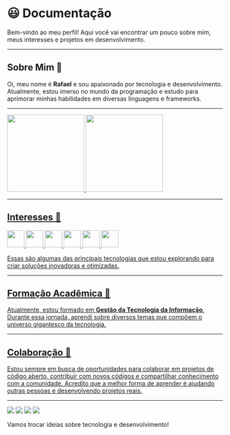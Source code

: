 # 😃 Documentação

Bem-vindo ao meu perfil! Aqui você vai encontrar um pouco sobre mim, meus interesses e projetos em desenvolvimento.

---

## Sobre Mim 👋

Oi, meu nome é **Rafael** e sou apaixonado por tecnologia e desenvolvimento. Atualmente, estou imerso no mundo da programação e estudo para aprimorar minhas habilidades em diversas linguagens e frameworks.

---

<div>
<a href="https://github.com/Rafailusion">
<img loading="lazy" height="180em" src="https://github-readme-stats.vercel.app/api/top-langs/?username=rafailusion&layout=compact&langs_count=7&theme=dracula"/>
<img loading="lazy" height="180em" src="https://github-readme-stats.vercel.app/api?username=rafailusion&show_icons=true&theme=dracula&include_all_commits=true&count_private=true"/>
</div>

---

## Interesses 👀

<div>
  <img loading="lazy" src="https://github.com/user-attachments/assets/c8abe22a-a9ef-4eba-8a9b-5c25ad9360de" width="40" height="40" style="pointer-events: none;"/>
  <img loading="lazy" src="https://github.com/user-attachments/assets/75bcb012-f04a-42a6-a2f3-05c22d223261" width="40" height="40" style="pointer-events: none;"/>
  <img loading="lazy" src="https://github.com/user-attachments/assets/746129ef-972a-41a4-807b-394b87567083" width="40" height="40" style="pointer-events: none;"/>
  <img loading="lazy" src="https://github.com/user-attachments/assets/af5c4486-4582-4987-a0b0-69a040c6cf35" width="40" height="40" style="pointer-events: none;"/>
  <img loading="lazy" src="https://github.com/user-attachments/assets/f95d2570-764d-4e08-a2ea-ac76c3dcd406" width="40" height="40" style="pointer-events: none;"/>
  <img loading="lazy" src="https://github.com/user-attachments/assets/ea3fe24b-19d0-477b-8969-c38ef1d6cc2c" width="40" height="40" style="pointer-events: none;"/>
</div>

Essas são algumas das principais tecnologias que estou explorando para criar soluções inovadoras e otimizadas.

---

## Formação Acadêmica 🌱

Atualmente, estou formado em **Gestão da Tecnologia da Informação**. Durante essa jornada, aprendi sobre diversos temas que compõem o universo gigantesco da tecnologia.

---

## Colaboração 💞️

Estou sempre em busca de oportunidades para colaborar em projetos de código aberto, contribuir com novos códigos e compartilhar conhecimento com a comunidade. Acredito que a melhor forma de aprender é ajudando outras pessoas e desenvolvendo projetos reais.

---

<div>
<a href="https://www.youtube.com/@rafa_tech" target="_blank"><img loading="lazy" src="https://img.shields.io/badge/YouTube-FF0000?style=for-the-badge&logo=youtube&logoColor=white" target="_blank"></a>
<a href="https://instagram.com/raposo_tech" target="_blank"><img loading="lazy" src="https://img.shields.io/badge/-Instagram-%23E4405F?style=for-the-badge&logo=instagram&logoColor=white" target="_blank"></a>
<a href = "mailto:contato@rafaelcesarprestes@gmail.com"><img loading="lazy" src="https://img.shields.io/badge/Gmail-D14836?style=for-the-badge&logo=gmail&logoColor=white" target="_blank"></a>
<a href="https://www.linkedin.com/in/rafaelcesarprestes/" target="_blank"><img loading="lazy" src="https://img.shields.io/badge/-LinkedIn-%230077B5?style=for-the-badge&logo=linkedin&logoColor=white" target="_blank"></a>   
</div>

Vamos trocar ideias sobre tecnologia e desenvolvimento!


